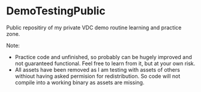 # DemoTestingPublic
 Public repositiry of my private VDC demo routine learning and practice zone.

Note:
- Practice code and unfinished, so probably can be hugely improved and not guaranteed functional. Feel free to learn from it, but at your own risk.
- All assets have been removed as I am testing with assets of others withiout having asked permision for redistribution. So code will not compile into a working binary as assets are missing.
